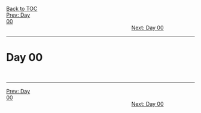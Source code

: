 [Back to TOC](../README.md)  
[Prev: Day 00](Day_00.md)$~~~~~~~~~~~~~~~~~~~~~~~~~~~~~~~~~~~~~~~~~~~~~~~~~~~~~~~~~~~~~~~~~~~~~~~~~~~~~~~~~~~~~~~~~~~~~~~~~~~~~~~~~~~~~~~~~~~~~~~~~~~~~~~~~~~~~~~~~~~~~~~~~~~~~~~~~~~~~~~~~~~~~~~~~~~~~~~~~~~~~~~~~~~~~~~~~~~~~~~~~~~~~~~~$[Next: Day 00](Day_00.md)  
_________________________________________________________________________________________________________  
# Day 00


<br>

_________________________________________________________________________________________________________  
[Prev: Day 00](Day_00.md)$~~~~~~~~~~~~~~~~~~~~~~~~~~~~~~~~~~~~~~~~~~~~~~~~~~~~~~~~~~~~~~~~~~~~~~~~~~~~~~~~~~~~~~~~~~~~~~~~~~~~~~~~~~~~~~~~~~~~~~~~~~~~~~~~~~~~~~~~~~~~~~~~~~~~~~~~~~~~~~~~~~~~~~~~~~~~~~~~~~~~~~~~~~~~~~~~~~~~~~~~~~~~~~~~$[Next: Day 00](Day_00.md)  

